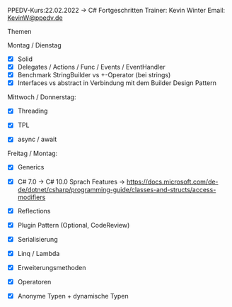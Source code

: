 PPEDV-Kurs:22.02.2022 -> C# Fortgeschritten
Trainer: Kevin Winter
Email: KevinW@ppedv.de

Themen

Montag / Dienstag

- [x] Solid 
- [x] Delegates / Actions / Func / Events / EventHandler
- [x] Benchmark StringBuilder vs +-Operator (bei strings)
- [x] Interfaces vs abstract in Verbindung mit dem Builder Design Pattern 

Mittwoch / Donnerstag:
- [x] Threading
- [x] TPL
- [x] async / await


Freitag / Montag:
- [x] Generics
- [x] C# 7.0 -> C# 10.0 Sprach Features
		-> https://docs.microsoft.com/de-de/dotnet/csharp/programming-guide/classes-and-structs/access-modifiers

- [x] Reflections 
 - [x] Plugin Pattern (Optional, CodeReview)
- [x] Serialisierung
- [x] Linq / Lambda 
- [x] Erweiterungsmethoden  
- [x] Operatoren
- [x] Anonyme Typen + dynamische Typen













